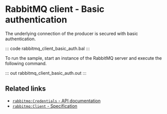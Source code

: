 # RabbitMQ client - Basic authentication

The underlying connection of the producer is secured with basic authentication.

::: code rabbitmq_client_basic_auth.bal :::

To run the sample, start an instance of the RabbitMQ server and execute the following command.

::: out rabbitmq_client_basic_auth.out :::

## Related links
- [`rabbitmq:Credentials` - API documentation](https://lib.ballerina.io/ballerinax/rabbitmq/latest/records/Credentials)
- [`rabbitmq:Client` - Specification](https://github.com/ballerina-platform/module-ballerinax-rabbitmq/blob/master/docs/spec/spec.md#2-connection)

